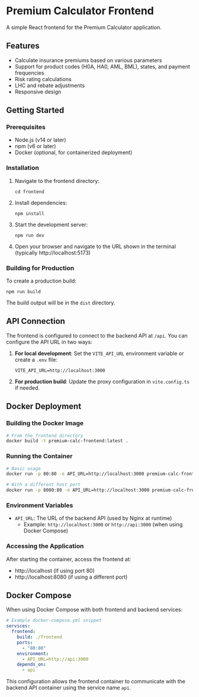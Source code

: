# Premium Calculator Frontend

A simple React frontend for the Premium Calculator application.

## Features

- Calculate insurance premiums based on various parameters
- Support for product codes (H0A, HA0, AML, BML), states, and payment frequencies
- Risk rating calculations
- LHC and rebate adjustments
- Responsive design

## Getting Started

### Prerequisites

- Node.js (v14 or later)
- npm (v6 or later)
- Docker (optional, for containerized deployment)

### Installation

1. Navigate to the frontend directory:
   ```
   cd frontend
   ```

2. Install dependencies:
   ```
   npm install
   ```

3. Start the development server:
   ```
   npm run dev
   ```

4. Open your browser and navigate to the URL shown in the terminal (typically http://localhost:5173)

### Building for Production

To create a production build:

```
npm run build
```

The build output will be in the `dist` directory.

## API Connection

The frontend is configured to connect to the backend API at `/api`. You can configure the API URL in two ways:

1. **For local development**: Set the `VITE_API_URL` environment variable or create a `.env` file:
   ```
   VITE_API_URL=http://localhost:3000
   ```

2. **For production build**: Update the proxy configuration in `vite.config.ts` if needed.

## Docker Deployment

### Building the Docker Image

```bash
# From the frontend directory
docker build -t premium-calc-frontend:latest .
```

### Running the Container

```bash
# Basic usage
docker run -p 80:80 -e API_URL=http://localhost:3000 premium-calc-frontend:latest

# With a different host port
docker run -p 8080:80 -e API_URL=http://localhost:3000 premium-calc-frontend:latest
```

### Environment Variables

- `API_URL`: The URL of the backend API (used by Nginx at runtime)
  - Example: `http://localhost:3000` or `http://api:3000` (when using Docker Compose)

### Accessing the Application

After starting the container, access the frontend at:
- http://localhost (if using port 80)
- http://localhost:8080 (if using a different port)

## Docker Compose

When using Docker Compose with both frontend and backend services:

```yaml
# Example docker-compose.yml snippet
services:
  frontend:
    build: ./frontend
    ports:
      - "80:80"
    environment:
      - API_URL=http://api:3000
    depends_on:
      - api
```

This configuration allows the frontend container to communicate with the backend API container using the service name `api`.